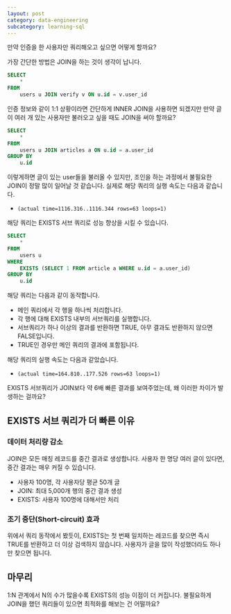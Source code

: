 ```yaml
---
layout: post
category: data-engineering
subcategory: learning-sql
---
```


만약 인증을 한 사용자만 쿼리해오고 싶으면 어떻게 할까요?

가장 간단한 방법은 JOIN을 하는 것이 생각이 납니다.

```sql
SELECT
	*
FROM
	users u JOIN verify v ON u.id = v.user_id
```

인증 정보와 같이 1:1 상황이라면 간단하게 INNER JOIN을 사용하면 되겠지만 만약 글이 여러 개 있는 사용자만 불러오고 싶을 때도 JOIN을 써야 할까요?

```sql
SELECT
	*
FROM
	users u JOIN articles a ON u.id = a.user_id
GROUP BY
	u.id
```

이렇게하면 글이 있는 user들을 불러올 수 있지만, 조인을 하는 과정에서 불필요한 JOIN이 정말 많이 일어날 것 같습니다. 실제로 해당 쿼리의 실행 속도는 다음과 같습니다.

- `(actual time=1116.316..1116.344 rows=63 loops=1)`

해당 쿼리는 EXISTS 서브 쿼리로 성능 향상을 시킬 수 있습니다.

```sql
SELECT
	*
FROM
	users u
WHERE
    EXISTS (SELECT 1 FROM article a WHERE u.id = a.user_id)
GROUP BY
	u.id
```

해당 쿼리는 다음과 같이 동작합니다.

- 메인 쿼리에서 각 행을 하나씩 처리합니다.
- 각 행에 대해 EXISTS 내부의 서브쿼리를 실행합니다.
- 서브쿼리가 하나 이상의 결과를 반환하면 TRUE, 아무 결과도 반환하지 않으면 FALSE입니다.
- TRUE인 경우만 메인 쿼리의 결과에 포함됩니다.

해당 쿼리의 실행 속도는 다음과 같았습니다.

- `(actual time=164.810..177.526 rows=63 loops=1)`

EXISTS 서브쿼리가 JOIN보다 약 6배 빠른 결과를 보여주었는데, 왜 이러한 차이가 발생하는 걸까요?

## EXISTS 서브 쿼리가 더 빠른 이유

### 데이터 처리량 감소

JOIN은 모든 매칭 레코드를 중간 결과로 생성합니다. 사용자 한 명당 여러 글이 있다면, 중간 결과는 매우 커질 수 있습니다.

- 사용자 100명, 각 사용자당 평균 50개 글
- JOIN: 최대 5,000개 행의 중간 결과 생성
- EXISTS: 사용자 100명에 대해서만 처리

### 조기 중단(Short-circuit) 효과

위에서 쿼리 동작에서 봤듯이, EXISTS는 첫 번째 일치하는 레코드를 찾으면 즉시 TRUE를 반환하고 더 이상 검색하지 않습니다. 사용자가 글을 많이 작성했더라도 하나만 찾으면 됩니다.

## 마무리

1:N 관계에서 N의 수가 많을수록 EXISTS의 성능 이점이 더 커집니다. 불필요하게 JOIN을 했던 쿼리들이 있으면 최적화를 해보는 건 어떨까요?